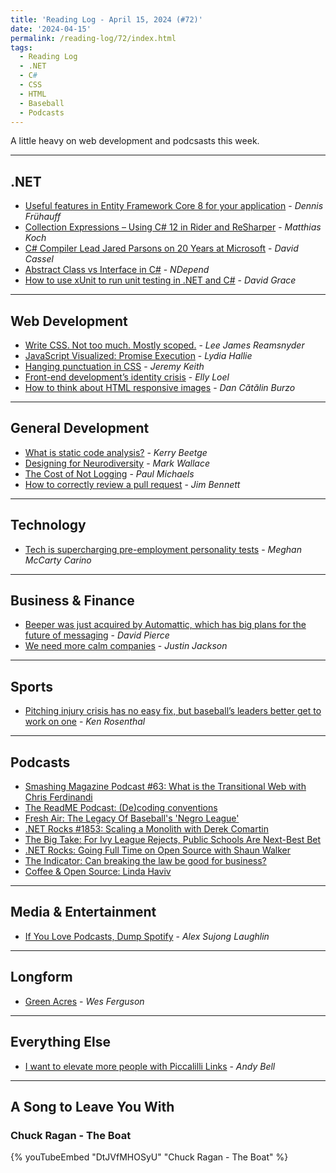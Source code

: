 ```yaml
---
title: 'Reading Log - April 15, 2024 (#72)'
date: '2024-04-15'
permalink: /reading-log/72/index.html
tags:
  - Reading Log
  - .NET
  - C#
  - CSS
  - HTML
  - Baseball
  - Podcasts
---
```


A little heavy on web development and podcsasts this week.
<!-- excerpt -->

---

## .NET

- [Useful features in Entity Framework Core 8 for your application](https://dateo-software.de/blog/entity-framework-8) - *Dennis Frühauff*
- [Collection Expressions – Using C# 12 in Rider and ReSharper](https://blog.jetbrains.com/dotnet/2024/03/26/collection-expressions-using-csharp-12-in-rider-and-resharper/) - *Matthias Koch*
- [C# Compiler Lead Jared Parsons on 20 Years at Microsoft](https://thenewstack.io/c-compiler-lead-jared-parsons-on-20-years-at-microsoft/) - *David Cassel*
- [Abstract Class vs Interface in C#](https://blog.ndepend.com/abstract-class-vs-interface-in-c/) - *NDepend*
- [How to use xUnit to run unit testing in .NET and C#](https://www.roundthecode.com/dotnet-tutorials/how-to-use-xunit-run-unit-testing-dotnet-csharp) - *David Grace*

---

## Web Development

- [Write CSS. Not too much. Mostly scoped.](https://www.leereamsnyder.com/write-css-not-too-much-mostly-scoped) - *Lee James Reamsnyder*
- [JavaScript Visualized: Promise Execution](https://lydiahallie.framer.website/blog/promise-execution) - *Lydia Hallie*
- [Hanging punctuation in CSS](https://adactio.com/journal/21027) - *Jeremy Keith*
- [Front-end development’s identity crisis](https://ellyloel.com/blog/front-end-development-s-identity-crisis/) - *Elly Loel*
- [How to think about HTML responsive images](https://danburzo.ro/responsive-images-html/) - *Dan Cătălin Burzo*

---

## General Development

- [What is static code analysis?](https://blog.jetbrains.com/qodana/2024/03/what-is-static-code-analysis/) - *Kerry Beetge*
- [Designing for Neurodiversity](https://blog.scottlogic.com/2024/03/22/designing-for-neurodiversity.html) - *Mark Wallace*
- [The Cost of Not Logging](https://pmichaels.net/cost-of-not-logging/) - *Paul Michaels*
- [How to correctly review a pull request](https://jimbobbennett.dev/blogs/how-to-review-a-pr/) - *Jim Bennett*

---

## Technology

- [Tech is supercharging pre-employment personality tests](https://www.marketplace.org/2024/04/08/tech-is-supercharging-pre-employment-personality-tests/) - *Meghan McCarty Carino*

---

## Business & Finance

- [Beeper was just acquired by Automattic, which has big plans for the future of messaging](https://www.theverge.com/2024/4/9/24124179/beeper-app-automattic-acquisition-matrix-messaging) - *David Pierce*
- [We need more calm companies](https://justinjackson.ca/calm-company) - *Justin Jackson*

---

## Sports

- [Pitching injury crisis has no easy fix, but baseball’s leaders better get to work on one](https://theathletic.com/5398208/2024/04/08/baseball-pitching-injury-crisis/) - *Ken Rosenthal*

---

## Podcasts

- [Smashing Magazine Podcast #63: What is the Transitional Web with Chris Ferdinandi](https://podcast.smashingmagazine.com/episodes/what-is-the-transitional-web-with-chris-ferdinandi)
- [The ReadME Podcast: (De)coding conventions](https://github.com/readme/podcast/decoding-conventions)
- [Fresh Air: The Legacy Of Baseball's 'Negro League'](https://www.npr.org/2023/06/26/1184369968/the-legacy-of-baseballs-negro-league)
- [.NET Rocks #1853: Scaling a Monolith with Derek Comartin](https://www.dotnetrocks.com/details/1853)
- [The Big Take: For Ivy League Rejects, Public Schools Are Next-Best Bet](https://www.bloomberg.com/graphics/2024-college-return-on-investment/)
- [.NET Rocks: Going Full Time on Open Source with Shaun Walker](https://www.dotnetrocks.com/details/1852)
- [The Indicator: Can breaking the law be good for business?](https://www.npr.org/2024/04/01/1197963517/dupont-chemours-chemicals-cows)
- [Coffee & Open Source: Linda Haviv](https://www.coffeeandopensource.com/guest/linda-haviv.html)

---

## Media & Entertainment

- [If You Love Podcasts, Dump Spotify](https://defector.com/if-you-love-podcasts-dump-spotify) - *Alex Sujong Laughlin*

---

## Longform

- [Green Acres](https://texashighways.com/culture/people/one-mans-quest-to-transform-the-west-texas-desert/) - *Wes Ferguson*

---

## Everything Else

- [I want to elevate more people with Piccalilli Links](https://piccalil.li/blog/i-want-to-elevate-more-people/) - *Andy Bell*

---

## A Song to Leave You With

### Chuck Ragan - The Boat

{% youTubeEmbed "DtJVfMHOSyU" "Chuck Ragan - The Boat" %}

